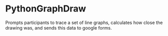 # PythonGraphDraw
Prompts participants to trace a set of line graphs, calculates how close the drawing was, and sends this data to google forms.

